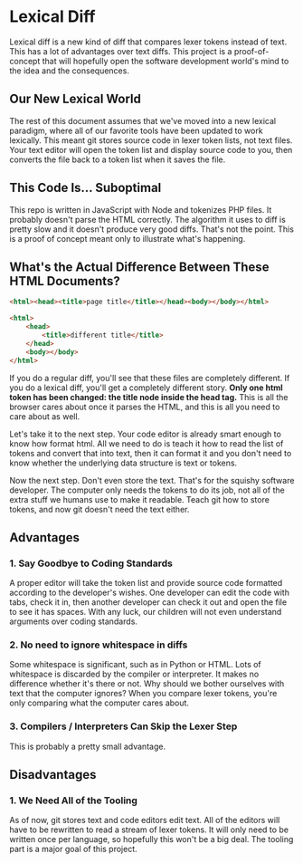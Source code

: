 # Lexical Diff
Lexical diff is a new kind of diff that compares lexer tokens instead of text. This has a lot of advantages over text diffs. This project is a proof-of-concept that will hopefully open the software development world's mind to the idea and the consequences.

## Our New Lexical World
The rest of this document assumes that we've moved into a new lexical paradigm, where all of our favorite tools have been updated to work lexically. This meant git stores source code in lexer token lists, not text files. Your text editor will open the token list and display source code to you, then converts the file back to a token list when it saves the file.

## This Code Is... Suboptimal
This repo is written in JavaScript with Node and tokenizes PHP files. It probably doesn't parse the HTML correctly. The algorithm it uses to diff is pretty slow and it doesn't produce very good diffs. That's not the point. This is a proof of concept meant only to illustrate what's happening.

## What's the Actual Difference Between These HTML Documents?
```html
<html><head><title>page title</title></head><body></body></html>
```

```html
<html>
    <head>
        <title>different title</title>
    </head>
    <body></body>
</html>
```
If you do a regular diff, you'll see that these files are completely different. If you do a lexical diff, you'll get a completely different story. **Only one html token has been changed: the title node inside the head tag.** This is all the browser cares about once it parses the HTML, and this is all you need to care about as well.

Let's take it to the next step. Your code editor is already smart enough to know how format html. All we need to do is teach it how to read the list of tokens and convert that into text, then it can format it and you don't need to know whether the underlying data structure is text or tokens.

Now the next step. Don't even store the text. That's for the squishy software developer. The computer only needs the tokens to do its job, not all of the extra stuff we humans use to make it readable. Teach git how to store tokens, and now git doesn't need the text either.

## Advantages

### 1. Say Goodbye to Coding Standards
A proper editor will take the token list and provide source code formatted according to the developer's wishes. One developer can edit the code with tabs, check it in, then another developer can check it out and open the file to see it has spaces. With any luck, our children will not even understand arguments over coding standards.

### 2. No need to ignore whitespace in diffs
Some whitespace is significant, such as in Python or HTML. Lots of whitespace is discarded by the compiler or interpreter. It makes no difference whether it's there or not. Why should we bother ourselves with text that the computer ignores? When you compare lexer tokens, you're only comparing what the computer cares about.

### 3. Compilers / Interpreters Can Skip the Lexer Step
This is probably a pretty small advantage.

## Disadvantages

### 1. We Need All of the Tooling
As of now, git stores text and code editors edit text. All of the editors will have to be rewritten to read a stream of lexer tokens. It will only need to be written once per language, so hopefully this won't be a big deal. The tooling part is a major goal of this project.
